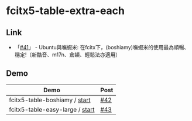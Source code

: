 

# fcitx5-table-extra-each


## Link

* 「[#41](https://www.ubuntu-tw.org/modules/newbb/viewtopic.php?post_id=364426#forumpost364426)」 - Ubuntu與嘸蝦米: 在fcitx下，(boshiamy)嘸蝦米的使用最為順暢、穩定!（新酷音、m17n、倉頡、輕鬆法亦適用）


## Demo

| Demo | Post
| --- | --- |
| fcitx5-table-boshiamy / [start](https://github.com/samwhelp/demo-forum-case/tree/main/demo/fcitx5-table-extra-each/fcitx5-table-boshiamy/start) | [#42](https://www.ubuntu-tw.org/modules/newbb/viewtopic.php?post_id=364428#forumpost364428) |
| fcitx5-table-easy-large / [start](https://github.com/samwhelp/demo-forum-case/tree/main/demo/fcitx5-table-extra-each/fcitx5-table-easy-large/start) | [#43](https://www.ubuntu-tw.org/modules/newbb/viewtopic.php?post_id=364430#forumpost364430) |
